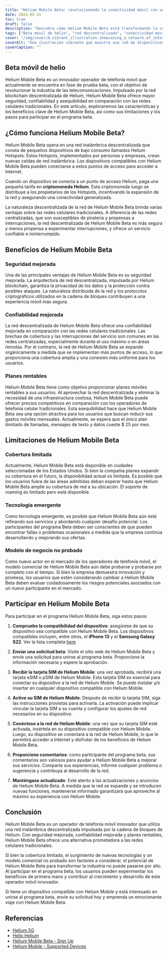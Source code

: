 ```yaml
---
title: "Helium Mobile Beta: revolucionando la conectividad móvil con una red descentralizada"
date: 2023-05-25
toc: true
draft: false
description: "Descubra cómo Helium Mobile Beta está transformando la conectividad móvil con su red descentralizada, garantizando seguridad, confiabilidad y asequibilidad para los usuarios."
tags: ["Beta móvil de helio", "red descentralizada", "conectividad móvil", "seguro", "confiable", "planes asequibles", "Puntos de acceso de helio", "cadena de bloques de helio", "programa beta", "red inalámbrica", "redes celulares", "operador de telefonía móvil", "innovación", "tecnología", "expansión de la red", "comentarios de los usuarios", "interrupción de la industria", "Dispositivo compatible con Helium Mobile", "solicitud", "tecnología emergente"]
cover: "/img/cover/A_vibrant_illustration_showcasing_a_network_of_interconnected_devices.png"
coverAlt: "Una ilustración vibrante que muestra una red de dispositivos interconectados con la marca Helium Mobile, que simboliza el enfoque innovador y descentralizado de la conectividad móvil."
coverCaption: ""
---
```

## Beta móvil de helio

Helium Mobile Beta es un innovador operador de telefonía móvil que actualmente se encuentra en fase de prueba beta, con el objetivo de revolucionar la industria de las telecomunicaciones. Impulsado por la red blockchain descentralizada de Helium, Helium Mobile Beta ofrece mayor seguridad, confiabilidad y asequibilidad en comparación con las redes celulares tradicionales. En este artículo, exploraremos las características y los beneficios clave de Helium Mobile Beta, así como sus limitaciones y los pasos para participar en el programa beta.

## ¿Cómo funciona Helium Mobile Beta?

Helium Mobile Beta opera en una red inalámbrica descentralizada que consta de pequeños dispositivos de bajo consumo llamados Helium Hotspots. Estos Hotspots, implementados por personas y empresas, crean nuevas celdas de red inalámbrica. Los dispositivos compatibles con Helium Mobile Beta pueden conectarse a estos puntos de acceso para acceder a Internet.

Cuando un dispositivo se conecta a un punto de acceso Helium, paga una pequeña tarifa en **criptomoneda Helium**. Esta criptomoneda luego se distribuye a los propietarios de los Hotspots, incentivando la expansión de la red y asegurando una conectividad generalizada.

La naturaleza descentralizada de la red de Helium Mobile Beta brinda varias ventajas sobre las redes celulares tradicionales. A diferencia de las redes centralizadas, que son susceptibles de piratería y propensas a interrupciones, la red descentralizada de Helium Mobile Beta es más segura y menos propensa a experimentar interrupciones, y ofrece un servicio confiable e ininterrumpido.

## Beneficios de Helium Mobile Beta

### Seguridad mejorada

Una de las principales ventajas de Helium Mobile Beta es su seguridad mejorada. La arquitectura de red descentralizada, impulsada por Helium blockchain, garantiza la privacidad de los datos y la protección contra posibles ataques. La naturaleza distribuida de la red y los protocolos criptográficos utilizados en la cadena de bloques contribuyen a una experiencia móvil más segura.

### Confiabilidad mejorada

La red descentralizada de Helium Mobile Beta ofrece una confiabilidad mejorada en comparación con las redes celulares tradicionales. Las brechas de cobertura y las interrupciones del servicio son comunes en las redes centralizadas, especialmente durante el uso máximo o en áreas remotas. Por el contrario, la red de Helium Mobile Beta se expande orgánicamente a medida que se implementan más puntos de acceso, lo que proporciona una cobertura amplia y una conexión más uniforme para los usuarios.

### Planes rentables

Helium Mobile Beta tiene como objetivo proporcionar planes móviles rentables a sus usuarios. Al aprovechar la red descentralizada y eliminar la necesidad de una infraestructura costosa, Helium Mobile Beta puede ofrecer precios competitivos en comparación con los operadores de telefonía celular tradicionales. Esta asequibilidad hace que Helium Mobile Beta sea una opción atractiva para los usuarios que buscan reducir sus gastos móviles mensuales. Actualmente, se espera que el único plan ilimitado de llamadas, mensajes de texto y datos cueste $ 25 por mes.

## Limitaciones de Helium Mobile Beta

### Cobertura limitada

Actualmente, Helium Mobile Beta está disponible en ciudades seleccionadas de los Estados Unidos. Si bien la compañía planea expandir su cobertura en el futuro, la disponibilidad actual es limitada. Es posible que los usuarios fuera de las áreas admitidas deban esperar hasta que Helium Mobile Beta amplíe su cobertura de red a su ubicación. El soporte de roaming es limitado pero está disponible.

### Tecnología emergente

Como tecnología emergente, es posible que Helium Mobile Beta aún esté refinando sus servicios y abordando cualquier desafío potencial. Los participantes del programa Beta deben ser conscientes de que pueden encontrar fallas o problemas ocasionales a medida que la empresa continúa desarrollando y mejorando sus ofertas.

### Modelo de negocio no probado

Como nuevo actor en el mercado de los operadores de telefonía móvil, el modelo comercial de Helium Mobile Beta aún debe probarse y probarse por completo con el tiempo. Si bien la empresa demuestra innovación y promesa, los usuarios que estén considerando cambiar a Helium Mobile Beta deben evaluar cuidadosamente los riesgos potenciales asociados con un nuevo participante en el mercado.

## Participar en Helium Mobile Beta

Para participar en el programa Helium Mobile Beta, siga estos pasos:

1. **Compruebe la compatibilidad del dispositivo**: asegúrese de que su dispositivo sea compatible con Helium Mobile Beta. Los dispositivos compatibles incluyen, entre otros, el **iPhone 13** y el **Samsung Galaxy S22**. Ver la lista completa [here](https://support.hellohelium.com/en/articles/7240207-supported-devices)

2. **Enviar una solicitud beta**: Visite el sitio web de Helium Mobile Beta y envíe una solicitud para unirse al programa beta. Proporcione la información necesaria y espere la aprobación.

3. **Recibir la tarjeta SIM de Helium Mobile**: una vez aprobada, recibirá una tarjeta eSIM o pSIM de Helium Mobile. Esta tarjeta SIM es esencial para conectar su dispositivo a la red de Helium Mobile. Se puede instalar y/o insertar en cualquier dispositivo compatible con Helium Mobile.

4. **Active su SIM de Helium Mobile**: Después de recibir la tarjeta SIM, siga las instrucciones provistas para activarla. La activación puede implicar vincular la tarjeta SIM a su cuenta y configurar los ajustes de red necesarios en su dispositivo.

5. **Conéctese a la red de Helium Mobile**: una vez que su tarjeta SIM esté activada, insértela en su dispositivo compatible con Helium Mobile. Luego, su dispositivo se conectará a la red de Helium Mobile, lo que le permitirá acceder a Internet y disfrutar de los beneficios de Helium Mobile Beta.

6. **Proporcione comentarios**: como participante del programa beta, sus comentarios son valiosos para ayudar a Helium Mobile Beta a mejorar sus servicios. Comparta sus experiencias, informe cualquier problema o sugerencia y contribuya al desarrollo de la red.

7. **Manténgase actualizado**: Esté atento a las actualizaciones y anuncios de Helium Mobile Beta. A medida que la red se expande y se introducen nuevas funciones, mantenerse informado garantizará que aproveche al máximo su experiencia con Helium Mobile.

## Conclusión

Helium Mobile Beta es un operador de telefonía móvil innovador que utiliza una red inalámbrica descentralizada impulsada por la cadena de bloques de Helium. Con seguridad mejorada, confiabilidad mejorada y planes rentables, Helium Mobile Beta ofrece una alternativa prometedora a las redes celulares tradicionales.

Si bien la cobertura limitada, el surgimiento de nuevas tecnologías y un modelo comercial no probado son factores a considerar, el potencial de Helium Mobile Beta para transformar la industria no puede pasarse por alto. Al participar en el programa beta, los usuarios pueden experimentar los beneficios de primera mano y contribuir al crecimiento y desarrollo de este operador móvil innovador.

Si tiene un dispositivo compatible con Helium Mobile y está interesado en unirse al programa beta, envíe su solicitud hoy y emprenda un emocionante viaje con Helium Mobile Beta.

## Referencias

- [Helium 5G](https://www.helium.com/5G)
- [Hello Helium](https://hellohelium.com/)
- [Helium Mobile Beta - Sign Up](https://hellohelium.com/waitlist)
- [Helium Mobile - Supported Devices](https://support.hellohelium.com/en/articles/7240207-supported-devices)
